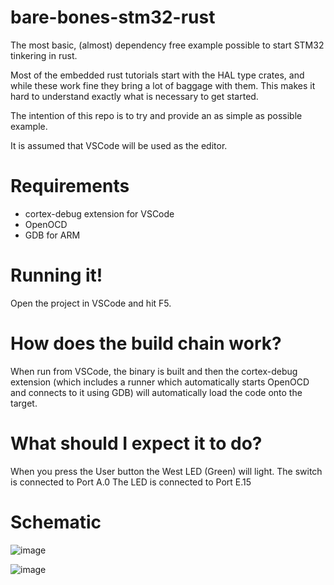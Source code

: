 # bare-bones-stm32-rust
The most basic, (almost) dependency free example possible to start STM32 tinkering in rust.

Most of the embedded rust tutorials start with the HAL type crates, and while these work fine they bring a lot of baggage with them. This makes it hard to understand exactly what is necessary to get started.

The intention of this repo is to try and provide an as simple as possible example.

It is assumed that VSCode will be used as the editor.

# Requirements
- cortex-debug extension for VSCode
- OpenOCD
- GDB for ARM

# Running it!
Open the project in VSCode and hit F5.

# How does the build chain work?
When run from VSCode, the binary is built and then the cortex-debug extension (which includes a runner which automatically starts OpenOCD and connects to it using GDB) will automatically load the code onto the target.

# What should I expect it to do?
When you press the User button the West LED (Green) will light.
The switch is connected to Port A.0
The LED is connected to Port E.15

# Schematic

![image](https://github.com/neilpate/bare-bones-stm32-rust/assets/7802334/2540be47-1020-40d1-8ae6-6265641b3036)

![image](https://github.com/neilpate/bare-bones-stm32-rust/assets/7802334/86f800a5-cade-4b65-a3d0-a137370b12bf)
